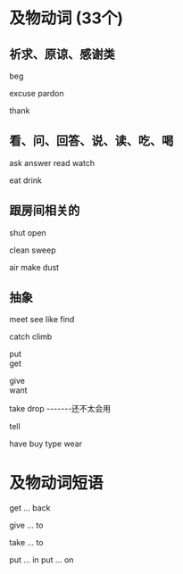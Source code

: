 # 及物动词 (33个)

## 祈求、原谅、感谢类
beg

excuse
pardon

thank

## 看、问、回答、说、读、吃、喝
ask
answer
read
watch

eat
drink


## 跟房间相关的
shut
open

clean
sweep

air
make 
dust

## 抽象
meet
see
like
find

catch
climb

put    
get 

give   
want

take
drop -------还不太会用

tell
 
have
buy
type
wear


# 及物动词短语
get ... back

give ... to

take ... to

put ... in
put ... on


